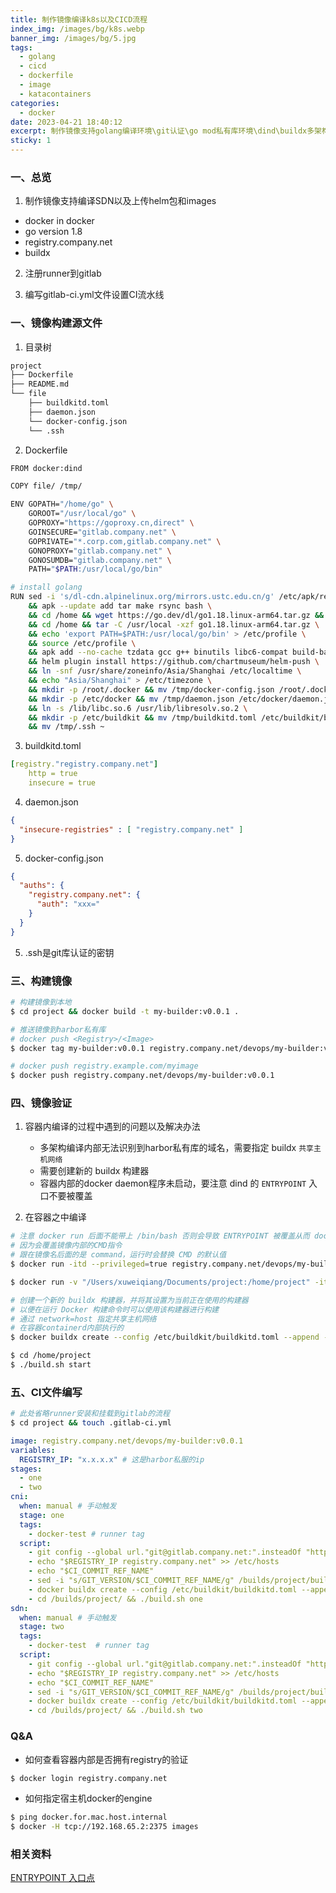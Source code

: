 ```yaml
---
title: 制作镜像编译k8s以及CICD流程
index_img: /images/bg/k8s.webp
banner_img: /images/bg/5.jpg
tags:
  - golang
  - cicd
  - dockerfile
  - image
  - katacontainers
categories:
  - docker
date: 2023-04-21 18:40:12
excerpt: 制作镜像支持golang编译环境\git认证\go mod私有库环境\dind\buildx多架构编译\harbor环境
sticky: 1
---
```


### 一、总览

1. 制作镜像支持编译SDN以及上传helm包和images

- docker in docker
- go version 1.8
- registry.company.net
- buildx

2. 注册runner到gitlab

3. 编写gitlab-ci.yml文件设置CI流水线

### 一、镜像构建源文件

1. 目录树

``` bash
project
├── Dockerfile
├── README.md
└── file
    ├── buildkitd.toml
    ├── daemon.json
    └── docker-config.json
    └── .ssh
```

2. Dockerfile

``` bash
FROM docker:dind

COPY file/ /tmp/

ENV GOPATH="/home/go" \
    GOROOT="/usr/local/go" \
    GOPROXY="https://goproxy.cn,direct" \
    GOINSECURE="gitlab.company.net" \
    GOPRIVATE="*.corp.com,gitlab.company.net" \
    GONOPROXY="gitlab.company.net" \
    GONOSUMDB="gitlab.company.net" \
    PATH="$PATH:/usr/local/go/bin"

# install golang
RUN sed -i 's/dl-cdn.alpinelinux.org/mirrors.ustc.edu.cn/g' /etc/apk/repositories \
    && apk --update add tar make rsync bash \
    && cd /home && wget https://go.dev/dl/go1.18.linux-arm64.tar.gz && ls \
    && cd /home && tar -C /usr/local -xzf go1.18.linux-arm64.tar.gz \
    && echo 'export PATH=$PATH:/usr/local/go/bin' > /etc/profile \
    && source /etc/profile \
    && apk add --no-cache tzdata gcc g++ binutils libc6-compat build-base git helm \
    && helm plugin install https://github.com/chartmuseum/helm-push \
    && ln -snf /usr/share/zoneinfo/Asia/Shanghai /etc/localtime \
    && echo "Asia/Shanghai" > /etc/timezone \
    && mkdir -p /root/.docker && mv /tmp/docker-config.json /root/.docker/config.json \
    && mkdir -p /etc/docker && mv /tmp/daemon.json /etc/docker/daemon.json \
    && ln -s /lib/libc.so.6 /usr/lib/libresolv.so.2 \
    && mkdir -p /etc/buildkit && mv /tmp/buildkitd.toml /etc/buildkit/buildkitd.toml \
    && mv /tmp/.ssh ~
```

3. buildkitd.toml

``` yml
[registry."registry.company.net"]
    http = true
    insecure = true
```

4. daemon.json

``` json
{
  "insecure-registries" : [ "registry.company.net" ]
}
```

5. docker-config.json

``` json
{
  "auths": {
    "registry.company.net": {
      "auth": "xxx="
    }
  }
}
```

5. .ssh是git库认证的密钥

### 三、构建镜像

``` bash
# 构建镜像到本地
$ cd project && docker build -t my-builder:v0.0.1 .

# 推送镜像到harbor私有库
# docker push <Registry>/<Image>
$ docker tag my-builder:v0.0.1 registry.company.net/devops/my-builder:v0.0.1

# docker push registry.example.com/myimage
$ docker push registry.company.net/devops/my-builder:v0.0.1
```

### 四、镜像验证

1. 容器内编译的过程中遇到的问题以及解决办法

    - 多架构编译内部无法识别到harbor私有库的域名，需要指定 buildx `共享主机网络`
    - 需要创建新的 buildx 构建器
    - 容器内部的docker daemon程序未启动，要注意 dind 的 `ENTRYPOINT` 入口不要被覆盖

2. 在容器之中编译

``` bash
# 注意 docker run 后面不能带上 /bin/bash 否则会导致 ENTRYPOINT 被覆盖从而 docker daemon无法启动
# 因为会覆盖镜像内部的CMD指令
# 跟在镜像名后面的是 command，运行时会替换 CMD 的默认值
$ docker run -itd --privileged=true registry.company.net/devops/my-builder:v0.0.1

$ docker run -v "/Users/xuweiqiang/Documents/project:/home/project" -itd --privileged=true registry.company.net/devops/my-builder:v0.0.1

# 创建一个新的 buildx 构建器，并将其设置为当前正在使用的构建器
# 以便在运行 Docker 构建命令时可以使用该构建器进行构建
# 通过 network=host 指定共享主机网络
# 在容器containerd内部执行的
$ docker buildx create --config /etc/buildkit/buildkitd.toml --append --driver-opt network=host --use

$ cd /home/project
$ ./build.sh start
```

### 五、CI文件编写

``` bash
# 此处省略runner安装和挂载到gitlab的流程
$ cd project && touch .gitlab-ci.yml
```

``` yml
image: registry.company.net/devops/my-builder:v0.0.1
variables:
  REGISTRY_IP: "x.x.x.x" # 这是harbor私服的ip
stages:
  - one
  - two
cni:
  when: manual # 手动触发
  stage: one
  tags:
    - docker-test # runner tag
  script:
    - git config --global url."git@gitlab.company.net:".insteadOf "https://gitlab.company.net/"
    - echo "$REGISTRY_IP registry.company.net" >> /etc/hosts
    - echo "$CI_COMMIT_REF_NAME"
    - sed -i "s/GIT_VERSION/$CI_COMMIT_REF_NAME/g" /builds/project/build.sh
    - docker buildx create --config /etc/buildkit/buildkitd.toml --append --driver-opt network=host --use
    - cd /builds/project/ && ./build.sh one
sdn:
  when: manual # 手动触发
  stage: two
  tags:
    - docker-test  # runner tag
  script:
    - git config --global url."git@gitlab.company.net:".insteadOf "https://gitlab.company.net/"
    - echo "$REGISTRY_IP registry.company.net" >> /etc/hosts
    - echo "$CI_COMMIT_REF_NAME"
    - sed -i "s/GIT_VERSION/$CI_COMMIT_REF_NAME/g" /builds/project/build.sh
    - docker buildx create --config /etc/buildkit/buildkitd.toml --append --driver-opt network=host --use
    - cd /builds/project/ && ./build.sh two
```

### Q&A

- 如何查看容器内部是否拥有registry的验证

``` bash
$ docker login registry.company.net
```

- 如何指定宿主机docker的engine

``` bash
$ ping docker.for.mac.host.internal
$ docker -H tcp://192.168.65.2:2375 images
```

### 相关资料

[ENTRYPOINT 入口点](https://docker-practice.github.io/zh-cn/image/dockerfile/entrypoint.html)